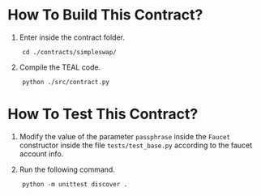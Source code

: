 # How To Build This Contract?

1. Enter inside the contract folder.

```
    cd ./contracts/simpleswap/
```

2. Compile the TEAL code.

```
    python ./src/contract.py
```

# How To Test This Contract?

1. Modify the value of the parameter `passphrase` inside the `Faucet` constructor inside the file `tests/test_base.py` according to the faucet account info.

2. Run the following command.

```
    python -m unittest discover .
```